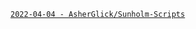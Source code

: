 [`2022-04-04 - AsherGlick/Sunholm-Scripts`](https://github.com/AsherGlick/Sunholm-Scripts/pull/1/commits/3e26160d89d8e457282cd4377b2cb06cd78dd4bd)
